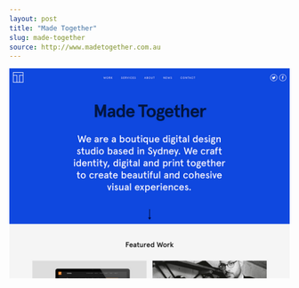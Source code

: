```yaml
---
layout: post
title: "Made Together"
slug: made-together
source: http://www.madetogether.com.au
---
```


<img src="/screenshots/made-together.jpg">
